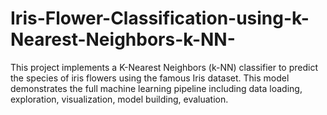# Iris-Flower-Classification-using-k-Nearest-Neighbors-k-NN-
This project implements a K-Nearest Neighbors (k-NN) classifier to predict the species of iris flowers using the famous Iris dataset. This model demonstrates the full machine learning pipeline including data loading, exploration, visualization, model building, evaluation.
